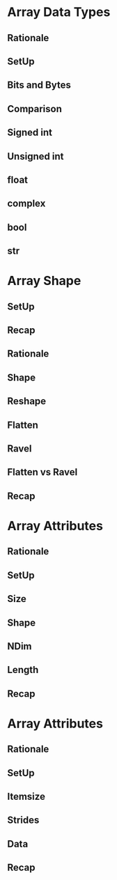 

Array Data Types
================

Rationale
---------

SetUp
-----

Bits and Bytes
--------------

Comparison
----------

Signed int
----------

Unsigned int
------------

float
-----

complex
-------

bool
----

str
---




Array Shape
===========

SetUp
-----

Recap
-----

Rationale
---------

Shape
-----

Reshape
-------

Flatten
-------

Ravel
-----

Flatten vs Ravel
----------------

Recap
-----




Array Attributes
================

Rationale
---------

SetUp
-----

Size
----

Shape
-----

NDim
----

Length
------

Recap
-----




Array Attributes
================

Rationale
---------

SetUp
-----

Itemsize
--------

Strides
-------

Data
----

Recap
-----



